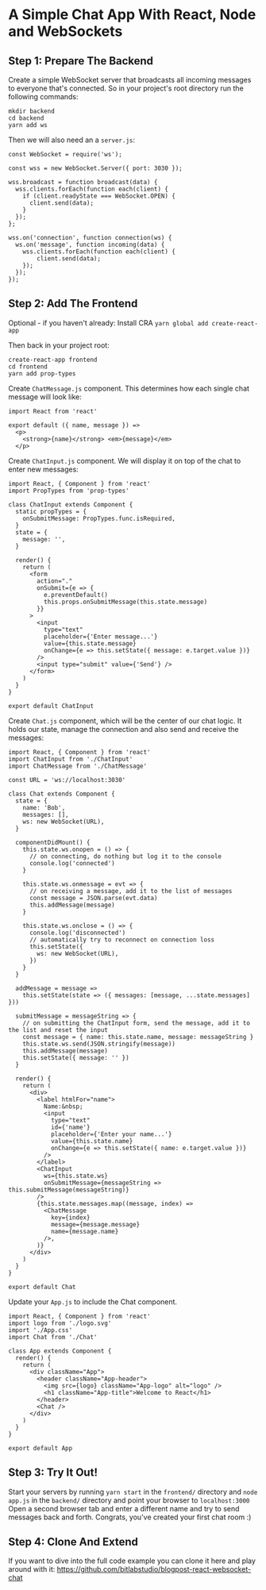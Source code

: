 # A Simple Chat App With React, Node and WebSockets

## Step 1: Prepare The Backend

Create a simple WebSocket server that broadcasts all incoming messages to everyone that's connected. So in your project's root directory run the following commands:

    mkdir backend
    cd backend
    yarn add ws
    
Then we will also need an a `server.js`:

    const WebSocket = require('ws');

    const wss = new WebSocket.Server({ port: 3030 });

    wss.broadcast = function broadcast(data) {
      wss.clients.forEach(function each(client) {
        if (client.readyState === WebSocket.OPEN) {
          client.send(data);
        }
      });
    };

    wss.on('connection', function connection(ws) {
      ws.on('message', function incoming(data) {
        wss.clients.forEach(function each(client) {
            client.send(data);
        });
      });
    });
    
## Step 2: Add The Frontend

Optional - if you haven't already: Install CRA `yarn global add create-react-app`

Then back in your project root: 

    create-react-app frontend
    cd frontend
    yarn add prop-types
    
Create `ChatMessage.js` component. This determines how each single chat message will look like:

    import React from 'react'

    export default ({ name, message }) =>
      <p>
        <strong>{name}</strong> <em>{message}</em>
      </p>
      
Create `ChatInput.js` component. We will display it on top of the chat to enter new messages:

    import React, { Component } from 'react'
    import PropTypes from 'prop-types'

    class ChatInput extends Component {
      static propTypes = {
        onSubmitMessage: PropTypes.func.isRequired,
      }
      state = {
        message: '',
      }

      render() {
        return (
          <form
            action="."
            onSubmit={e => {
              e.preventDefault()
              this.props.onSubmitMessage(this.state.message)
            }}
          >
            <input
              type="text"
              placeholder={'Enter message...'}
              value={this.state.message}
              onChange={e => this.setState({ message: e.target.value })}
            />
            <input type="submit" value={'Send'} />
          </form>
        )
      }
    }

    export default ChatInput
    
Create `Chat.js` component, which will be the center of our chat logic. It holds our state, manage the connection and also send and receive the messages:

    import React, { Component } from 'react'
    import ChatInput from './ChatInput'
    import ChatMessage from './ChatMessage'

    const URL = 'ws://localhost:3030'

    class Chat extends Component {
      state = {
        name: 'Bob',
        messages: [],
        ws: new WebSocket(URL),
      }

      componentDidMount() {
        this.state.ws.onopen = () => {
          // on connecting, do nothing but log it to the console
          console.log('connected')
        }

        this.state.ws.onmessage = evt => {
          // on receiving a message, add it to the list of messages
          const message = JSON.parse(evt.data)
          this.addMessage(message)
        }

        this.state.ws.onclose = () => {
          console.log('disconnected')
          // automatically try to reconnect on connection loss
          this.setState({
            ws: new WebSocket(URL),
          })
        }
      }

      addMessage = message =>
        this.setState(state => ({ messages: [message, ...state.messages] }))

      submitMessage = messageString => {
        // on submitting the ChatInput form, send the message, add it to the list and reset the input
        const message = { name: this.state.name, message: messageString }
        this.state.ws.send(JSON.stringify(message))
        this.addMessage(message)
        this.setState({ message: '' })
      }

      render() {
        return (
          <div>
            <label htmlFor="name">
              Name:&nbsp;
              <input
                type="text"
                id={'name'}
                placeholder={'Enter your name...'}
                value={this.state.name}
                onChange={e => this.setState({ name: e.target.value })}
              />
            </label>
            <ChatInput
              ws={this.state.ws}
              onSubmitMessage={messageString => this.submitMessage(messageString)}
            />
            {this.state.messages.map((message, index) =>
              <ChatMessage
                key={index}
                message={message.message}
                name={message.name}
              />,
            )}
          </div>
        )
      }
    }

    export default Chat
    
Update your `App.js` to include the Chat component.

    import React, { Component } from 'react'
    import logo from './logo.svg'
    import './App.css'
    import Chat from './Chat'

    class App extends Component {
      render() {
        return (
          <div className="App">
            <header className="App-header">
              <img src={logo} className="App-logo" alt="logo" />
              <h1 className="App-title">Welcome to React</h1>
            </header>
            <Chat />
          </div>
        )
      }
    }

    export default App
    
## Step 3: Try It Out!

Start your servers by running `yarn start` in the `frontend/` directory and `node app.js` in the `backend/` directory and point your browser to `localhost:3000` 
Open a second browser tab and enter a different name and try to send messages back and forth.
Congrats, you've created your first chat room :)

## Step 4: Clone And Extend
If you want to dive into the full code example you can clone it here and play around with it: https://github.com/bitlabstudio/blogpost-react-websocket-chat
